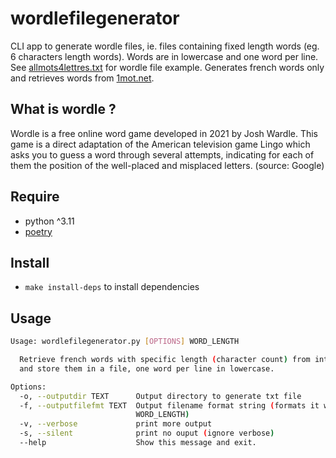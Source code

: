 # wordlefilegenerator

CLI app to generate wordle files, ie. files containing fixed length words (eg. 6 characters length words).
Words are in lowercase and one word per line.
See [allmots4lettres.txt](tests/data/allmots4lettres.txt) for wordle file example.
Generates french words only and retrieves words from [1mot.net](https://1mot.net/).

## What is wordle ?

Wordle is a free online word game developed in 2021 by Josh Wardle.
This game is a direct adaptation of the American television game Lingo which asks you to guess a word
through several attempts, indicating for each of them the position of the well-placed and misplaced letters.
(source: Google)

## Require

- python ^3.11
- [poetry](https://python-poetry.org/)

## Install

- `make install-deps` to install dependencies

## Usage

```bash
Usage: wordlefilegenerator.py [OPTIONS] WORD_LENGTH

  Retrieve french words with specific length (character count) from internet
  and store them in a file, one word per line in lowercase.

Options:
  -o, --outputdir TEXT      Output directory to generate txt file
  -f, --outputfilefmt TEXT  Output filename format string (formats it with
                            WORD_LENGTH)
  -v, --verbose             print more output
  -s, --silent              print no ouput (ignore verbose)
  --help                    Show this message and exit.
```
